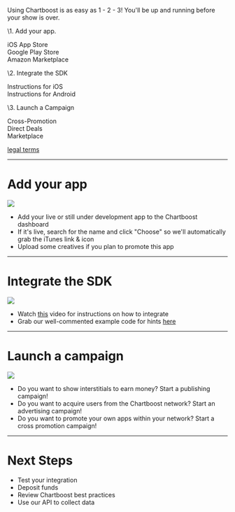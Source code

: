 Using Chartboost is as easy as 1 - 2 - 3! You'll be up and running before your show is over.


\1. Add your app.

iOS App Store  
Google Play Store  
Amazon Marketplace


\2. Integrate the SDK

Instructions for iOS  
Instructions for Android


\3. Launch a Campaign

Cross-Promotion  
Direct Deals  
Marketplace

[legal terms](/legal/terms)

---

# Add your app

![](https://www.evernote.com/shard/s14/sh/e3f5f0a1-6faf-46c4-874c-e7edcc7991ae/4123ffd6fdbe72b7fd2534d4fe5984a6)

- Add your live or still under development app to the Chartboost dashboard
- If it's live, search for the name and click "Choose" so we'll automatically grab the iTunes link & icon
- Upload some creatives if you plan to promote this app

---

# Integrate the SDK

![](https://www.evernote.com/shard/s14/sh/e3f5f0a1-6faf-46c4-874c-e7edcc7991ae/4123ffd6fdbe72b7fd2534d4fe5984a6)

- Watch [this](https://www.youtube.com/watch?v=gwsi7TEQxKc) video for instructions on how to integrate
- Grab our well-commented example code for hints [here](https://github.com/ChartBoost/client-examples)

---

# Launch a campaign

![](https://www.evernote.com/shard/s14/sh/e3f5f0a1-6faf-46c4-874c-e7edcc7991ae/4123ffd6fdbe72b7fd2534d4fe5984a6)

- Do you want to show interstitials to earn money? Start a publishing campaign!
- Do you want to acquire users from the Chartboost network? Start an advertising campaign!
- Do you want to promote your own apps within your network? Start a cross promotion campaign!


--- 

# Next Steps

- Test your integration
- Deposit funds
- Review Chartboost best practices
- Use our API to collect data